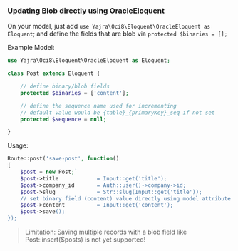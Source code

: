 ### Updating Blob directly using OracleEloquent

On your model, just add `use Yajra\Oci8\Eloquent\OracleEloquent as Eloquent`; and define the fields that are blob via `protected $binaries = [];`

Example Model:
```php
use Yajra\Oci8\Eloquent\OracleEloquent as Eloquent;

class Post extends Eloquent {

    // define binary/blob fields
    protected $binaries = ['content'];

    // define the sequence name used for incrementing
    // default value would be {table}_{primaryKey}_seq if not set
    protected $sequence = null;

}
```
Usage:

```php
Route::post('save-post', function()
{
    $post = new Post;`
    $post->title            = Input::get('title');
    $post->company_id       = Auth::user()->company->id;
    $post->slug             = Str::slug(Input::get('title'));
    // set binary field (content) value directly using model attribute
    $post->content          = Input::get('content');
    $post->save();
});
```

> Limitation: Saving multiple records with a blob field like Post::insert($posts) is not yet supported!